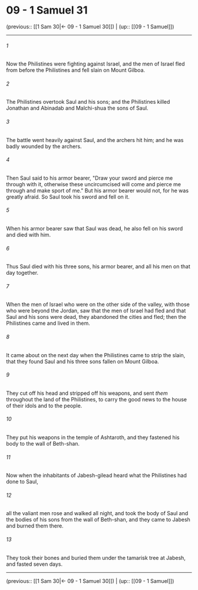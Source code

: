 # 09 - 1 Samuel 31

(previous:: [[1 Sam 30|← 09 - 1 Samuel 30]]) | (up:: [[09 - 1 Samuel]])

***


###### 1 
Now the Philistines were fighting against Israel, and the men of Israel fled from before the Philistines and fell slain on Mount Gilboa. 

###### 2 
The Philistines overtook Saul and his sons; and the Philistines killed Jonathan and Abinadab and Malchi-shua the sons of Saul. 

###### 3 
The battle went heavily against Saul, and the archers hit him; and he was badly wounded by the archers. 

###### 4 
Then Saul said to his armor bearer, "Draw your sword and pierce me through with it, otherwise these uncircumcised will come and pierce me through and make sport of me." But his armor bearer would not, for he was greatly afraid. So Saul took his sword and fell on it. 

###### 5 
When his armor bearer saw that Saul was dead, he also fell on his sword and died with him. 

###### 6 
Thus Saul died with his three sons, his armor bearer, and all his men on that day together. 

###### 7 
When the men of Israel who were on the other side of the valley, with those who were beyond the Jordan, saw that the men of Israel had fled and that Saul and his sons were dead, they abandoned the cities and fled; then the Philistines came and lived in them. 

###### 8 
It came about on the next day when the Philistines came to strip the slain, that they found Saul and his three sons fallen on Mount Gilboa. 

###### 9 
They cut off his head and stripped off his weapons, and sent _them_ throughout the land of the Philistines, to carry the good news to the house of their idols and to the people. 

###### 10 
They put his weapons in the temple of Ashtaroth, and they fastened his body to the wall of Beth-shan. 

###### 11 
Now when the inhabitants of Jabesh-gilead heard what the Philistines had done to Saul, 

###### 12 
all the valiant men rose and walked all night, and took the body of Saul and the bodies of his sons from the wall of Beth-shan, and they came to Jabesh and burned them there. 

###### 13 
They took their bones and buried them under the tamarisk tree at Jabesh, and fasted seven days.

***

(previous:: [[1 Sam 30|← 09 - 1 Samuel 30]]) | (up:: [[09 - 1 Samuel]])
